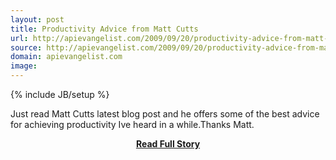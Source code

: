 ```yaml
---
layout: post
title: Productivity Advice from Matt Cutts
url: http://apievangelist.com/2009/09/20/productivity-advice-from-matt-cutts/
source: http://apievangelist.com/2009/09/20/productivity-advice-from-matt-cutts/
domain: apievangelist.com
image: 
---
```

{% include JB/setup %}<p>Just read Matt Cutts latest blog post and he offers some of the best advice for achieving productivity Ive heard in a while.Thanks Matt.</p>
<center><p><a href="http://apievangelist.com/2009/09/20/productivity-advice-from-matt-cutts/" style='padding:25px; font-sze:18px; font-weight: bold;'>Read Full Story</a></p></center>
